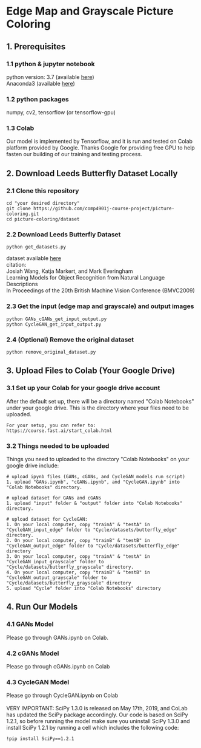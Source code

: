 # Edge Map and Grayscale Picture Coloring

## 1. Prerequisites 
### 1.1 python & jupyter notebook
python version: 3.7 (available [here](https://www.python.org/downloads/)) <br>
Anaconda3 (available [here](https://www.anaconda.com/distribution/))

### 1.2 python packages
numpy, cv2, tensorflow (or tensorflow-gpu)

### 1.3 Colab
Our model is implemented by Tensorflow, and it is run and tested on Colab platform provided by Google. Thanks Google for providing free GPU to help fasten our building of our training and testing process.

## 2. Download Leeds Butterfly Dataset Locally
### 2.1 Clone this repository
```
cd "your desired directory"
git clone https://github.com/comp4901j-course-project/picture-coloring.git
cd picture-coloring/dataset
```
### 2.2 Download Leeds Butterfly Dataset
```
python get_datasets.py
```
dataset available [here](http://www.josiahwang.com/dataset/leedsbutterfly/) <br>
citation: <br>
Josiah Wang, Katja Markert, and Mark Everingham <br>
Learning Models for Object Recognition from Natural Language Descriptions <br>
In Proceedings of the 20th British Machine Vision Conference (BMVC2009)

### 2.3 Get the input (edge map and grayscale) and output images
```
python GANs_cGANs_get_input_output.py
python CycleGAN_get_input_output.py
```

### 2.4 (Optional) Remove the original dataset
```
python remove_original_dataset.py
```
## 3. Upload Files to Colab (Your Google Drive)
### 3.1 Set up your Colab for your google drive account
After the default set up, there will be a directory named "Colab Notebooks" under your google drive. This is the directory where your files need to be uploaded.
```
For your setup, you can refer to: https://course.fast.ai/start_colab.html
```
### 3.2 Things needed to be uploaded
Things you need to uploaded to the directory "Colab Notebooks" on your google drive include:
```
# upload ipynb files (GANs, cGANs, and CycleGAN models run script)
1. upload "GANs.ipynb", "cGANs.ipynb", and "CycleGAN.ipynb" into "Colab Notebooks" directory.

# upload dataset for GANs and cGANs
1. upload "input" folder & "output" folder into "Colab Notebooks" directory.

# upload dataset for CycleGAN:
1. On your local computer, copy "trainA" & "testA" in "CycleGAN_input_edge" folder to "Cycle/datasets/butterfly_edge" directory.
2. On your local computer, copy "trainB" & "testB" in "CycleGAN_output_edge" folder to "Cycle/datasets/butterfly_edge" directory
3. On your local computer, copy "trainA" & "testA" in "CycleGAN_input_grayscale" folder to "Cycle/datasets/butterfly_grayscale" directory.
4. On your local computer, copy "trainB" & "testB" in "CycleGAN_output_grayscale" folder to "Cycle/datasets/butterfly_grayscale" directory
5. upload "Cycle" folder into "Colab Notebooks" directory
```

## 4. Run Our Models
### 4.1 GANs Model
Please go through GANs.ipynb on Colab.

### 4.2 cGANs Model
Please go through cGANs.ipynb on Colab

### 4.3 CycleGAN Model
Please go through CycleGAN.ipynb on Colab <br><br>
VERY IMPORTANT: SciPy 1.3.0 is released on May 17th, 2019, and CoLab has updated the SciPy package accordingly. Our code is based on SciPy 1.2.1, so before running the model make sure you uninstall SciPy 1.3.0 and install SciPy 1.2.1 by running a cell which includes the following code:
```
!pip install SciPy==1.2.1
```
